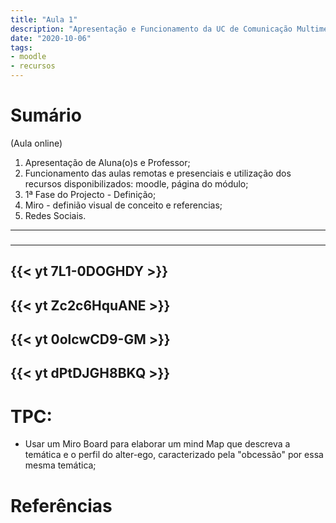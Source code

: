 ```yaml
---
title: "Aula 1"
description: "Apresentação e Funcionamento da UC de Comunicação Multimedia"
date: "2020-10-06"
tags:
- moodle
- recursos
---
```


# Sumário

(Aula online)

1. Apresentação de Aluna(o)s e Professor;
2. Funcionamento das aulas remotas e presenciais e utilização dos recursos disponibilizados: moodle, página do módulo;
3. 1ª Fase do Projecto - Definição;
4. Miro - definião visual de conceito e referencias;
5. Redes Sociais.


---
### 


---
### 

{{< yt 7L1-0DOGHDY >}}
---
{{< yt Zc2c6HquANE >}}
---
{{< yt 0olcwCD9-GM >}}
---
{{< yt dPtDJGH8BKQ >}}
---


# TPC:
 - Usar um Miro Board para elaborar um mind Map que descreva a temática e o perfil do alter-ego, caracterizado pela "obcessão" por essa mesma temática;


# Referências
